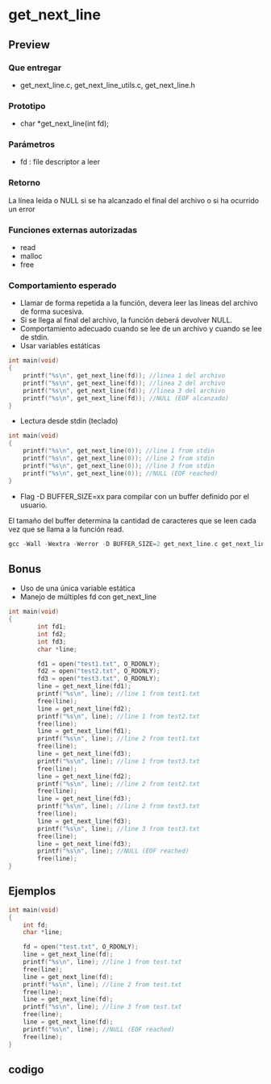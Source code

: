 # get_next_line


## Preview

### Que entregar
- get_next_line.c, get_next_line_utils.c, get_next_line.h

### Prototipo
- char *get_next_line(int fd);

### Parámetros
- fd : file descriptor a leer

### Retorno
La línea leída o NULL si se ha alcanzado el final del archivo o si ha ocurrido un error

### Funciones externas autorizadas
- read
- malloc
- free

### Comportamiento esperado

- Llamar de forma repetida a la función, devera leer las lineas del archivo de forma sucesiva.
- Si se llega al final del archivo, la función deberá devolver NULL.
- Comportamiento adecuado cuando se lee de un archivo y cuando se lee de stdin.
- Usar variables estáticas
```c
int main(void)
{
	printf("%s\n", get_next_line(fd)); //linea 1 del archivo
	printf("%s\n", get_next_line(fd)); //linea 2 del archivo
	printf("%s\n", get_next_line(fd)); //linea 3 del archivo
	printf("%s\n", get_next_line(fd)); //NULL (EOF alcanzado)
}
```

- Lectura desde stdin (teclado)
```c
int main(void)
{
    printf("%s\n", get_next_line(0)); //line 1 from stdin
    printf("%s\n", get_next_line(0)); //line 2 from stdin
    printf("%s\n", get_next_line(0)); //line 3 from stdin
    printf("%s\n", get_next_line(0)); //NULL (EOF reached)
}
```

- Flag -D BUFFER_SIZE=xx para compilar con un buffer definido por el usuario.

El tamaño del buffer determina la cantidad de caracteres que se leen cada vez que se llama a la función read.

```c
gcc -Wall -Wextra -Werror -D BUFFER_SIZE=2 get_next_line.c get_next_line_utils.c


```

## Bonus


- Uso de una única variable estática
- Manejo de múltiples fd con get_next_line
```c
int main(void)
{
		int fd1;
		int fd2;
		int fd3;
		char *line;

		fd1 = open("test1.txt", O_RDONLY);
		fd2 = open("test2.txt", O_RDONLY);
		fd3 = open("test3.txt", O_RDONLY);
		line = get_next_line(fd1);
		printf("%s\n", line); //line 1 from test1.txt
		free(line);
		line = get_next_line(fd2);
		printf("%s\n", line); //line 1 from test2.txt
		free(line);
		line = get_next_line(fd1);
		printf("%s\n", line); //line 2 from test1.txt
		free(line);
		line = get_next_line(fd3);
		printf("%s\n", line); //line 1 from test3.txt
		free(line);
		line = get_next_line(fd2);
		printf("%s\n", line); //line 2 from test2.txt
		free(line);
		line = get_next_line(fd3);
		printf("%s\n", line); //line 2 from test3.txt
		free(line);
		line = get_next_line(fd3);
		printf("%s\n", line); //line 3 from test3.txt
		free(line);
		line = get_next_line(fd3);
		printf("%s\n", line); //NULL (EOF reached)
		free(line);
}
```

## Ejemplos

```c
int main(void)
{
	int fd;
	char *line;

	fd = open("test.txt", O_RDONLY);
	line = get_next_line(fd);
	printf("%s\n", line); //line 1 from test.txt
	free(line);
	line = get_next_line(fd);
	printf("%s\n", line); //line 2 from test.txt
	free(line);
	line = get_next_line(fd);
	printf("%s\n", line); //line 3 from test.txt
	free(line);
	line = get_next_line(fd);
	printf("%s\n", line); //NULL (EOF reached)
	free(line);
}
```


## codigo

